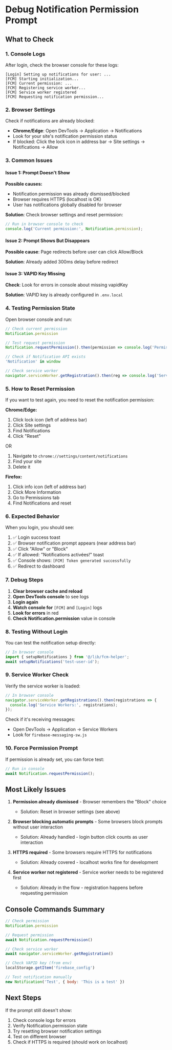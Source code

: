 # Debug Notification Permission Prompt

## What to Check

### 1. Console Logs
After login, check the browser console for these logs:
```
[Login] Setting up notifications for user: ...
[FCM] Starting initialization...
[FCM] Current permission: ...
[FCM] Registering service worker...
[FCM] Service worker registered
[FCM] Requesting notification permission...
```

### 2. Browser Settings
Check if notifications are already blocked:
- **Chrome/Edge**: Open DevTools → Application → Notifications
- Look for your site's notification permission status
- If blocked: Click the lock icon in address bar → Site settings → Notifications → Allow

### 3. Common Issues

#### Issue 1: Prompt Doesn't Show
**Possible causes:**
- Notification permission was already dismissed/blocked
- Browser requires HTTPS (localhost is OK)
- User has notifications globally disabled for browser

**Solution**: Check browser settings and reset permission:
```javascript
// Run in browser console to check
console.log('Current permission:', Notification.permission);
```

#### Issue 2: Prompt Shows But Disappears
**Possible cause**: Page redirects before user can click Allow/Block

**Solution**: Already added 300ms delay before redirect

#### Issue 3: VAPID Key Missing
**Check**: Look for errors in console about missing vapidKey

**Solution**: VAPID key is already configured in `.env.local`

### 4. Testing Permission State

Open browser console and run:
```javascript
// Check current permission
Notification.permission

// Test request permission
Notification.requestPermission().then(permission => console.log('Permission:', permission))

// Check if Notification API exists
'Notification' in window

// Check service worker
navigator.serviceWorker.getRegistration().then(reg => console.log('Service Worker:', reg))
```

### 5. How to Reset Permission

If you want to test again, you need to reset the notification permission:

**Chrome/Edge:**
1. Click lock icon (left of address bar)
2. Click Site settings
3. Find Notifications
4. Click "Reset"

OR

1. Navigate to `chrome://settings/content/notifications`
2. Find your site
3. Delete it

**Firefox:**
1. Click info icon (left of address bar)
2. Click More Information
3. Go to Permissions tab
4. Find Notifications and reset

### 6. Expected Behavior

When you login, you should see:
1. ✅ Login success toast
2. ✅ Browser notification prompt appears (near address bar)
3. ✅ Click "Allow" or "Block"
4. ✅ If allowed: "Notifications activées!" toast
5. ✅ Console shows: `[FCM] Token generated successfully`
6. ✅ Redirect to dashboard

### 7. Debug Steps

1. **Clear browser cache and reload**
2. **Open DevTools console** to see logs
3. **Login again**
4. **Watch console for** `[FCM]` and `[Login]` logs
5. **Look for errors** in red
6. **Check Notification.permission** value in console

### 8. Testing Without Login

You can test the notification setup directly:

```javascript
// In browser console
import { setupNotifications } from '@/lib/fcm-helper';
await setupNotifications('test-user-id');
```

### 9. Service Worker Check

Verify the service worker is loaded:
```javascript
// In browser console
navigator.serviceWorker.getRegistrations().then(registrations => {
  console.log('Service Workers:', registrations);
});
```

Check if it's receiving messages:
- Open DevTools → Application → Service Workers
- Look for `firebase-messaging-sw.js`

### 10. Force Permission Prompt

If permission is already set, you can force test:
```javascript
// Run in console
await Notification.requestPermission();
```

## Most Likely Issues

1. **Permission already dismissed** - Browser remembers the "Block" choice
   - Solution: Reset in browser settings (see above)

2. **Browser blocking automatic prompts** - Some browsers block prompts without user interaction
   - Solution: Already handled - login button click counts as user interaction

3. **HTTPS required** - Some browsers require HTTPS for notifications
   - Solution: Already covered - localhost works fine for development

4. **Service worker not registered** - Service worker needs to be registered first
   - Solution: Already in the flow - registration happens before requesting permission

## Console Commands Summary

```javascript
// Check permission
Notification.permission

// Request permission
await Notification.requestPermission()

// Check service worker
await navigator.serviceWorker.getRegistration()

// Check VAPID key (from env)
localStorage.getItem('firebase_config')

// Test notification manually
new Notification('Test', { body: 'This is a test' })
```

## Next Steps

If the prompt still doesn't show:
1. Check console logs for errors
2. Verify Notification.permission state
3. Try resetting browser notification settings
4. Test on different browser
5. Check if HTTPS is required (should work on localhost)


